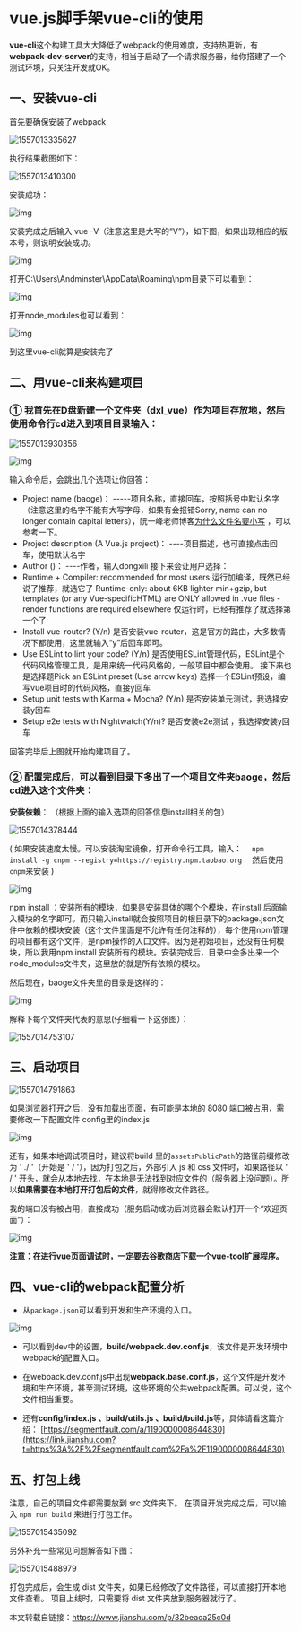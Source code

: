 # vue.js脚手架vue-cli的使用

**vue-cli**这个构建工具大大降低了webpack的使用难度，支持热更新，有**webpack-dev-server**的支持，相当于启动了一个请求服务器，给你搭建了一个测试环境，只关注开发就OK。

## 一、安装vue-cli

首先要确保安装了webpack

![1557013335627](C:\Users\19643\AppData\Roaming\Typora\typora-user-images\1557013335627.png)

执行结果截图如下：

![1557013410300](C:\Users\19643\AppData\Roaming\Typora\typora-user-images\1557013410300.png)

安装成功：

![img](https://upload-images.jianshu.io/upload_images/10868449-ac2a13a62505d1ae.png?imageMogr2/auto-orient/)

安装完成之后输入 vue -V（注意这里是大写的“V”），如下图，如果出现相应的版本号，则说明安装成功。

![img](https://upload-images.jianshu.io/upload_images/10868449-d8e864620a0b5aef.png?imageMogr2/auto-orient/)

打开C:\Users\Andminster\AppData\Roaming\npm目录下可以看到：

![img](https://upload-images.jianshu.io/upload_images/10868449-9d5e131d9681c0d6.png?imageMogr2/auto-orient/)

打开node_modules也可以看到：

![img](https://upload-images.jianshu.io/upload_images/10868449-6e55eb6b7d70ac91.png?imageMogr2/auto-orient/)

到这里vue-cli就算是安装完了



## 二、用vue-cli来构建项目

### **①** 我首先在D盘新建一个文件夹（dxl_vue）作为项目存放地，然后使用命令行cd进入到项目目录输入：

![1557013930356](C:\Users\19643\AppData\Roaming\Typora\typora-user-images\1557013930356.png)

![img](https://upload-images.jianshu.io/upload_images/10868449-22cf1a5dc4cda33d.png?imageMogr2/auto-orient/)

输入命令后，会跳出几个选项让你回答：

- Project name (baoge)：     -----项目名称，直接回车，按照括号中默认名字（注意这里的名字不能有大写字母，如果有会报错Sorry, name can no longer contain capital letters），阮一峰老师博客[为什么文件名要小写](https://link.jianshu.com?t=http://www.ruanyifeng.com/blog/2017/02/filename-should-be-lowercase.html) ，可以参考一下。
- Project description (A Vue.js project)：  ----项目描述，也可直接点击回车，使用默认名字
- Author ()：       ----作者，输入dongxili
   接下来会让用户选择：
- Runtime + Compiler: recommended for most users    运行加编译，既然已经说了推荐，就选它了
   Runtime-only: about 6KB lighter min+gzip, but templates (or any Vue-specificHTML) are ONLY allowed in .vue files - render functions are required elsewhere   仅运行时，已经有推荐了就选择第一个了
- Install vue-router? (Y/n)    是否安装vue-router，这是官方的路由，大多数情况下都使用，这里就输入“y”后回车即可。
- Use ESLint to lint your code? (Y/n)      是否使用ESLint管理代码，ESLint是个代码风格管理工具，是用来统一代码风格的，一般项目中都会使用。
   接下来也是选择题Pick an ESLint preset (Use arrow keys)            选择一个ESLint预设，编写vue项目时的代码风格，直接y回车
- Setup unit tests with Karma + Mocha? (Y/n)  是否安装单元测试，我选择安装y回车
- Setup e2e tests with Nightwatch(Y/n)?     是否安装e2e测试 ，我选择安装y回车

回答完毕后上图就开始构建项目了。

### **②** 配置完成后，可以看到目录下多出了一个项目文件夹baoge，然后cd进入这个文件夹：

**安装依赖**：  （根据上面的输入选项的回答信息install相关的包）

![1557014378444](C:\Users\19643\AppData\Roaming\Typora\typora-user-images\1557014378444.png)

( 如果安装速度太慢。可以安装淘宝镜像，打开命令行工具，输入：
 `npm install -g cnpm --registry=https://registry.npm.taobao.org`
 然后使用`cnpm`来安装 )

![img](https://upload-images.jianshu.io/upload_images/10868449-a5701c92e10ce959.png?imageMogr2/auto-orient/)

npm install ：安装所有的模块，如果是安装具体的哪个个模块，在install 后面输入模块的名字即可。而只输入install就会按照项目的根目录下的package.json文件中依赖的模块安装（这个文件里面是不允许有任何注释的），每个使用npm管理的项目都有这个文件，是npm操作的入口文件。因为是初始项目，还没有任何模块，所以我用npm install 安装所有的模块。安装完成后，目录中会多出来一个node_modules文件夹，这里放的就是所有依赖的模块。

然后现在，baoge文件夹里的目录是这样的：

![img](https://upload-images.jianshu.io/upload_images/10868449-84cb6c247eba4438.png?imageMogr2/auto-orient/)

解释下每个文件夹代表的意思(仔细看一下这张图）：

![1557014753107](C:\Users\19643\AppData\Roaming\Typora\typora-user-images\1557014753107.png)



##  三、启动项目 

![1557014791863](C:\Users\19643\AppData\Roaming\Typora\typora-user-images\1557014791863.png)

如果浏览器打开之后，没有加载出页面，有可能是本地的 8080 端口被占用，需要修改一下配置文件 config里的index.js

![img](https://upload-images.jianshu.io/upload_images/10868449-3a6a5874d3e8d445.png?imageMogr2/auto-orient/)

还有，如果本地调试项目时，建议将build 里的`assetsPublicPath`的路径前缀修改为 ' ./ '（开始是 ' / '），因为打包之后，外部引入 js 和 css 文件时，如果路径以 ' / ' 开头，就会从本地去找，在本地是无法找到对应文件的（服务器上没问题）。所以**如果需要在本地打开打包后的文件**，就得修改文件路径。

我的端口没有被占用，直接成功（服务启动成功后浏览器会默认打开一个“欢迎页面”）：

![img](https://upload-images.jianshu.io/upload_images/10868449-77b13bb61a67b83f.png?imageMogr2/auto-orient/)

**注意：在进行vue页面调试时，一定要去谷歌商店下载一个vue-tool扩展程序。**



##   四、vue-cli的webpack配置分析

-  从`package.json`可以看到开发和生产环境的入口。

![img](https://upload-images.jianshu.io/upload_images/10868449-255932a94e033291.png?imageMogr2/auto-orient/)

- 可以看到dev中的设置，**build/webpack.dev.conf.js**，该文件是开发环境中webpack的配置入口。

- 在webpack.dev.conf.js中出现**webpack.base.conf.js**，这个文件是开发环境和生产环境，甚至测试环境，这些环境的公共webpack配置。可以说，这个文件相当重要。

- 还有**config/index.js 、build/utils.js  、build/build.js**等，具体请看这篇介绍：
   [https://segmentfault.com/a/1190000008644830](https://link.jianshu.com?t=https%3A%2F%2Fsegmentfault.com%2Fa%2F1190000008644830)



##  五、打包上线

注意，自己的项目文件都需要放到 src 文件夹下。
在项目开发完成之后，可以输入 `npm run build` 来进行打包工作。

![1557015435092](C:\Users\19643\AppData\Roaming\Typora\typora-user-images\1557015435092.png)

另外补充一些常见问题解答如下图：

![1557015488979](C:\Users\19643\AppData\Roaming\Typora\typora-user-images\1557015488979.png)

打包完成后，会生成 dist 文件夹，如果已经修改了文件路径，可以直接打开本地文件查看。
项目上线时，只需要将 dist 文件夹放到服务器就行了。



本文转载自链接：<https://www.jianshu.com/p/32beaca25c0d>